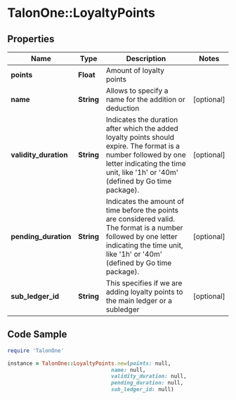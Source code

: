 # TalonOne::LoyaltyPoints

## Properties

Name | Type | Description | Notes
------------ | ------------- | ------------- | -------------
**points** | **Float** | Amount of loyalty points | 
**name** | **String** | Allows to specify a name for the addition or deduction | [optional] 
**validity_duration** | **String** | Indicates the duration after which the added loyalty points should expire. The format is a number followed by one letter indicating the time unit, like &#39;1h&#39; or &#39;40m&#39; (defined by Go time package). | [optional] 
**pending_duration** | **String** | Indicates the amount of time before the points are considered valid. The format is a number followed by one letter indicating the time unit, like &#39;1h&#39; or &#39;40m&#39; (defined by Go time package). | [optional] 
**sub_ledger_id** | **String** | This specifies if we are adding loyalty points to the main ledger or a subledger | [optional] 

## Code Sample

```ruby
require 'TalonOne'

instance = TalonOne::LoyaltyPoints.new(points: null,
                                 name: null,
                                 validity_duration: null,
                                 pending_duration: null,
                                 sub_ledger_id: null)
```


